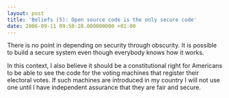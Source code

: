 ```yaml
---
layout: post
title: 'Beliefs (5): Open source code is the only secure code'
date: 2006-09-11 09:50:28.000000000 +01:00
---
```

There is no point in depending on security through obscurity. It is possible to build a secure system even though everybody knows how it works.

In this context, I also believe it should be a constitutional right for Americans to be able to see the code for the voting machines that register their electoral votes. If such machines are introduced in my country I will not use one until I have independent assurance that they are fair and secure.
